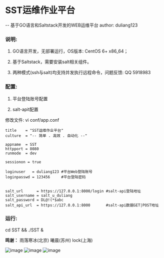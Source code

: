 # SST运维作业平台

-- 基于GO语言和Saltstack开发的WEB运维平台 author: duliang123


### 说明:

1. GO语言开发，无部署运行，OS版本: CentOS 6+ x86_64；

2. 基于Saltstack，需要安装salt相关组件。

3. 两种模式(ssh与salt)均支持并发执行远程命令，问题反馈: QQ 5918983


### 配置:

1. 平台登陆账号配置

2. salt-apit配置

修改文件: vi conf/app.conf 

    title    = "SST运维作业平台"
    culture  = "-- 简单 . 高效 . 自动化 --"

    appname  = SST
    httpport = 8080
    runmode  = dev

    sessionon = true

    loginuser   = duliang123 #平台Web登陆账号
    loginpasswd = 123456     #平台登陆密码 


    salt_url      = https://127.0.0.1:8000/login #salt-api登陆地址
    salt_username = salt_u_duliang
    salt_password = DL@!(*$abc
    salt_api_url  = https://127.0.0.1:8000       #salt-api数据GET|POST地址

### 运行:
cd SST && ./SST &


**鸣谢：**
雨落寒冰(北京) 曦晨(苏州) lock(上海)


![image](https://github.com/duliang123/SST/blob/master/screenshot/screenshot.jpg)
![image](https://github.com/duliang123/SST/blob/master/screenshot/screenshot2.jpg)
![image](https://github.com/duliang123/SST/blob/master/screenshot/screenshot3.jpg)
